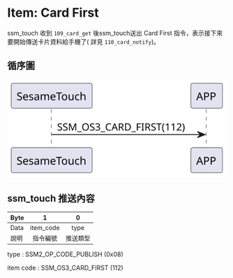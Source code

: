 # Item: Card First

ssm_touch 收到 `109_card_get` 後ssm_touch送出 Card First 指令，表示接下來要開始傳送卡片資料給手機了(
詳見 `110_card_notify`)。

## 循序圖

<p align="left" >
  <img src="../src/card_start/card_start.svg" alt="" title="">
</p>

## ssm_touch 推送內容

| Byte |     1     |  0   |
|------|:---------:|:----:|
| Data | item_code | type |
| 說明   |   指令編號    | 推送類型 |

type : SSM2_OP_CODE_PUBLISH (0x08)

item code : SSM_OS3_CARD_FIRST (112)

